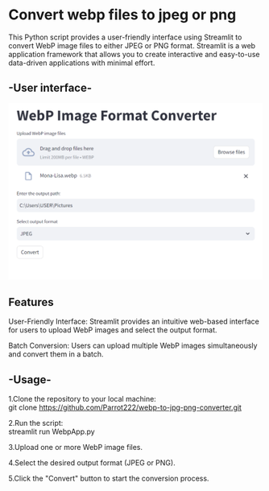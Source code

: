 # Convert webp files to jpeg or png
This Python script provides a user-friendly interface using Streamlit to convert WebP image files to either JPEG or PNG format. Streamlit is a web application framework that allows you to create interactive and easy-to-use data-driven applications with minimal effort.  
## -User interface-  
![image](https://github.com/Parrot222/Webp-Image-Format-Converter/blob/main/webp-converter.png)  
  
## Features
User-Friendly Interface: Streamlit provides an intuitive web-based interface for users to upload WebP images and select the output format.  
  
Batch Conversion: Users can upload multiple WebP images simultaneously and convert them in a batch.  


  
## -Usage-
1.Clone the repository to your local machine:  
git clone https://github.com/Parrot222/webp-to-jpg-png-converter.git  
  
2.Run the script:  
streamlit run WebpApp.py  
  
3.Upload one or more WebP image files.  
  
4.Select the desired output format (JPEG or PNG).  
  
5.Click the "Convert" button to start the conversion process.  
  
